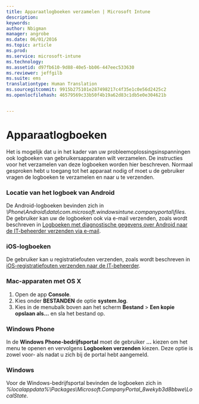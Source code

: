 ```yaml
---
title: Apparaatlogboeken verzamelen | Microsoft Intune
description: 
keywords: 
author: Nbigman
manager: angrobe
ms.date: 06/01/2016
ms.topic: article
ms.prod: 
ms.service: microsoft-intune
ms.technology: 
ms.assetid: d97fb610-9d88-40e5-bb06-447eec533630
ms.reviewer: jeffgilb
ms.suite: ems
translationtype: Human Translation
ms.sourcegitcommit: 9915b275101e287498217c4f35e1c0e56d2425c2
ms.openlocfilehash: 46579569c33b50f4b19a62d83c1db5e0e304621b


---
```


# Apparaatlogboeken

Het is mogelijk dat u in het kader van uw probleemoplossingsinspanningen ook logboeken van gebruikersapparaten wilt verzamelen. De instructies voor het verzamelen van deze logboeken worden hier beschreven. Normaal gesproken hebt u toegang tot het apparaat nodig of moet u de gebruiker vragen de logboeken te verzamelen en naar u te verzenden.

### Locatie van het logboek van Android
De Android-logboeken bevinden zich in *<Android Device>\Phone\Android\data\com.microsoft.windowsintune.companyportal\files*. De gebruiker kan uw de logboeken ook via e-mail verzenden, zoals wordt beschreven in [Logboeken met diagnostische gegevens over Android naar de IT-beheerder verzenden via e-mail](/intune/enduser/send-diagnostic-data-logs-to-your-it-administrator-using-email-android).

### iOS-logboeken

De gebruiker kan u registratiefouten verzenden, zoals wordt beschreven in [iOS-registratiefouten verzenden naar de IT-beheerder](/intune/enduser/send-errors-to-your-it-admin-ios).

### Mac-apparaten met OS X

1. Open de app **Console**.
2. Kies onder **BESTANDEN** de optie **system.log**.
3. Kies in de menubalk boven aan het scherm **Bestand** > **Een kopie opslaan als...** en sla het bestand op.

### Windows Phone

In de **Windows Phone-bedrijfsportal** moet de gebruiker **...** kiezen om het menu te openen en vervolgens **Logboeken verzenden** kiezen. Deze optie is zowel voor- als nadat u zich bij de portal hebt aangemeld.

### Windows

Voor de Windows-bedrijfsportal bevinden de logboeken zich in *%localappdata%\Packages\Microsoft.CompanyPortal_8wekyb3d8bbwe\LocalState*.



<!--HONumber=Jul16_HO4-->


